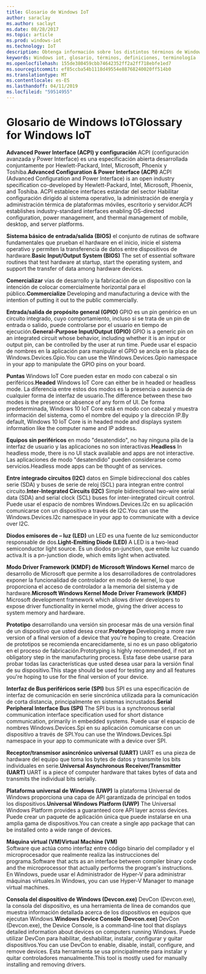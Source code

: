 ```yaml
---
title: Glosario de Windows IoT
author: saraclay
ms.author: saclayt
ms.date: 08/28/2017
ms.topic: article
ms.prod: windows-iot
ms.technology: IoT
description: Obtenga información sobre los distintos términos de Windows IoT Core a través de nuestra documentación.
keywords: Windows iot, glosario, términos, definiciones, terminología
ms.openlocfilehash: 155de380459cbb74642352ff2a2ff718ebfe1ed7
ms.sourcegitcommit: ef85ccba54b1118d49554e88768240020ff514b0
ms.translationtype: MT
ms.contentlocale: es-ES
ms.lasthandoff: 04/11/2019
ms.locfileid: "59514955"
---
```

# <a name="glossary-for-windows-iot"></a><span data-ttu-id="9c348-104">Glosario de Windows IoT</span><span class="sxs-lookup"><span data-stu-id="9c348-104">Glossary for Windows IoT</span></span>

<span data-ttu-id="9c348-105">**Advanced Power Interface (ACPI) y configuración** ACPI (configuración avanzada y Power Interface) es una especificación abierta desarrollada conjuntamente por Hewlett-Packard, Intel, Microsoft, Phoenix y Toshiba.</span><span class="sxs-lookup"><span data-stu-id="9c348-105">**Advanced Configuration & Power Interface (ACPI)** ACPI (Advanced Configuration and Power Interface) is an open industry specification co-developed by Hewlett-Packard, Intel, Microsoft, Phoenix, and Toshiba.</span></span>  <span data-ttu-id="9c348-106">ACPI establece interfaces estándar del sector Habilitar configuración dirigido al sistema operativo, la administración de energía y administración térmica de plataformas móviles, escritorio y servidor.</span><span class="sxs-lookup"><span data-stu-id="9c348-106">ACPI establishes industry-standard interfaces enabling OS-directed configuration, power management, and thermal management of mobile, desktop, and server platforms.</span></span>

<span data-ttu-id="9c348-107">**Sistema básico de entrada/salida (BIOS)** el conjunto de rutinas de software fundamentales que prueban el hardware en el inicio, inicie el sistema operativo y permiten la transferencia de datos entre dispositivos de hardware.</span><span class="sxs-lookup"><span data-stu-id="9c348-107">**Basic Input/Output System (BIOS)** The set of essential software routines that test hardware at startup, start the operating system, and support the transfer of data among hardware devices.</span></span>

<span data-ttu-id="9c348-108">**Comercializar** vías de desarrollo y la fabricación de un dispositivo con la intención de colocar comercialmente horizontal para el público.</span><span class="sxs-lookup"><span data-stu-id="9c348-108">**Commercialize** Developing and manufacturing a device with the intention of putting it out to the public commercially.</span></span>

<span data-ttu-id="9c348-109">**Entrada/salida de propósito general (GPIO)** GPIO es un pin genérico en un circuito integrado, cuyo comportamiento, incluso si se trata de un pin de entrada o salido, puede controlarse por el usuario en tiempo de ejecución.</span><span class="sxs-lookup"><span data-stu-id="9c348-109">**General-Purpose Input/Output (GPIO)** GPIO is a generic pin on an integrated circuit whose behavior, including whether it is an input or output pin, can be controlled by the user at run time.</span></span>  <span data-ttu-id="9c348-110">Puede usar el espacio de nombres en la aplicación para manipular el GPIO se ancla en la placa de Windows.Devices.Gpio.</span><span class="sxs-lookup"><span data-stu-id="9c348-110">You can use the Windows.Devices.Gpio namespace in your app to manipulate the GPIO pins on your board.</span></span>

<span data-ttu-id="9c348-111">**Puntas** Windows IoT Core pueden estar en modo con cabezal o sin periféricos.</span><span class="sxs-lookup"><span data-stu-id="9c348-111">**Headed** Windows IoT Core can either be in headed or headless mode.</span></span> <span data-ttu-id="9c348-112">La diferencia entre estos dos modos es la presencia o ausencia de cualquier forma de interfaz de usuario.</span><span class="sxs-lookup"><span data-stu-id="9c348-112">The difference between these two modes is the presence or absence of any form of UI.</span></span> <span data-ttu-id="9c348-113">De forma predeterminada, Windows 10 IoT Core está en modo con cabezal y muestra información del sistema, como el nombre del equipo y la dirección IP.</span><span class="sxs-lookup"><span data-stu-id="9c348-113">By default, Windows 10 IoT Core is in headed mode and displays system information like the computer name and IP address.</span></span>

<span data-ttu-id="9c348-114">**Equipos sin periféricos** en modo "desatendido", no hay ninguna pila de la interfaz de usuario y las aplicaciones no son interactivas.</span><span class="sxs-lookup"><span data-stu-id="9c348-114">**Headless** In headless mode, there is no UI stack available and apps are not interactive.</span></span> <span data-ttu-id="9c348-115">Las aplicaciones de modo "desatendido" pueden considerarse como servicios.</span><span class="sxs-lookup"><span data-stu-id="9c348-115">Headless mode apps can be thought of as services.</span></span>

<span data-ttu-id="9c348-116">**Entre integrado circuitos (I2C)** datos en Simple bidireccional dos cables serie (SDA) y buses de serie de reloj (SCL) para integran entre control circuito.</span><span class="sxs-lookup"><span data-stu-id="9c348-116">**Inter-Integrated Circuits (I2C)** Simple bidirectional two-wire serial data (SDA) and serial clock (SCL) buses for inter-integrated circuit control.</span></span>  <span data-ttu-id="9c348-117">Puede usar el espacio de nombres Windows.Devices.I2c en su aplicación comunicarse con un dispositivo a través de I2C.</span><span class="sxs-lookup"><span data-stu-id="9c348-117">You can use the Windows.Devices.I2c namespace in your app to communicate with a device over I2C.</span></span>

<span data-ttu-id="9c348-118">**Diodos emisores de – luz (LED)** un LED es una fuente de luz semiconductor responsable de dos.</span><span class="sxs-lookup"><span data-stu-id="9c348-118">**Light-Emitting Diode (LED)** A LED is a two-lead semiconductor light source.</span></span> <span data-ttu-id="9c348-119">Es un diodos pn-junction, que emite luz cuando activa.</span><span class="sxs-lookup"><span data-stu-id="9c348-119">It is a pn-junction diode, which emits light when activated.</span></span>

<span data-ttu-id="9c348-120">**Modo Driver Framework (KMDF) de Microsoft Windows Kernel** marco de desarrollo de Microsoft que permite a los desarrolladores de controladores exponer la funcionalidad de controlador en modo de kernel, lo que proporciona el acceso de controlador a la memoria del sistema y de hardware.</span><span class="sxs-lookup"><span data-stu-id="9c348-120">**Microsoft Windows Kernel Mode Driver Framework (KMDF)** Microsoft development framework which allows driver developers to expose driver functionality in kernel mode, giving the driver access to system memory and hardware.</span></span>

<span data-ttu-id="9c348-121">**Prototipo** desarrollando una versión sin procesar más de una versión final de un dispositivo que usted desea crear.</span><span class="sxs-lookup"><span data-stu-id="9c348-121">**Prototype** Developing a more raw version of a final version of a device that you're hoping to create.</span></span> <span data-ttu-id="9c348-122">Creación de prototipos se recomienda encarecidamente, si no es un paso obligatorio en el proceso de fabricación.</span><span class="sxs-lookup"><span data-stu-id="9c348-122">Prototyping is highly recommended, if not an obligatory step in the manufacturing process.</span></span> <span data-ttu-id="9c348-123">Esta fase debe usarse para probar todas las características que usted desea usar para la versión final de su dispositivo.</span><span class="sxs-lookup"><span data-stu-id="9c348-123">This stage should be used for testing any and all features you're hoping to use for the final version of your device.</span></span>

<span data-ttu-id="9c348-124">**Interfaz de Bus periféricos serie (SPI)** bus SPI es una especificación de interfaz de comunicación en serie sincrónica utilizada para la comunicación de corta distancia, principalmente en sistemas incrustados.</span><span class="sxs-lookup"><span data-stu-id="9c348-124">**Serial Peripheral Interface Bus (SPI)** The SPI bus is a synchronous serial communication interface specification used for short distance communication, primarily in embedded systems.</span></span>  <span data-ttu-id="9c348-125">Puede usar el espacio de nombres Windows.Devices.Spi en su aplicación comunicarse con un dispositivo a través de SPI.</span><span class="sxs-lookup"><span data-stu-id="9c348-125">You can use the Windows.Devices.Spi namespace in your app to communicate with a device over SPI.</span></span>

<span data-ttu-id="9c348-126">**Receptor/transmisor asincrónico universal (UART)** UART es una pieza de hardware del equipo que toma los bytes de datos y transmite los bits individuales en serie.</span><span class="sxs-lookup"><span data-stu-id="9c348-126">**Universal Asynchronous Receiver/Transmitter (UART)** UART is a piece of computer hardware that takes bytes of data and transmits the individual bits serially.</span></span>

<span data-ttu-id="9c348-127">**Plataforma universal de Windows (UWP)** la plataforma Universal de Windows proporciona una capa de API garantizada de principal en todos los dispositivos.</span><span class="sxs-lookup"><span data-stu-id="9c348-127">**Universal Windows Platform (UWP)** The Universal Windows Platform provides a guaranteed core API layer across devices.</span></span>  <span data-ttu-id="9c348-128">Puede crear un paquete de aplicación única que puede instalarse en una amplia gama de dispositivos.</span><span class="sxs-lookup"><span data-stu-id="9c348-128">You can create a single app package that can be installed onto a wide range of devices.</span></span>

**<span data-ttu-id="9c348-129">Máquina virtual (VM)</span><span class="sxs-lookup"><span data-stu-id="9c348-129">Virtual Machine (VM)</span></span>**<br/>
<span data-ttu-id="9c348-130">Software que actúa como interfaz entre código binario del compilador y el microprocesador que realmente realiza las instrucciones del programa.</span><span class="sxs-lookup"><span data-stu-id="9c348-130">Software that acts as an interface between compiler binary code and the microprocessor that actually performs the program's instructions.</span></span>  <span data-ttu-id="9c348-131">En Windows, puede usar el Administrador de Hyper-V para administrar máquinas virtuales.</span><span class="sxs-lookup"><span data-stu-id="9c348-131">In Windows, you can use Hyper-V Manager to manage virtual machines.</span></span>

<span data-ttu-id="9c348-132">**Consola del dispositivo de Windows (Devcon.exe)** DevCon (Devcon.exe), la consola del dispositivo, es una herramienta de línea de comandos que muestra información detallada acerca de los dispositivos en equipos que ejecutan Windows.</span><span class="sxs-lookup"><span data-stu-id="9c348-132">**Windows Device Console (Devcon.exe)** DevCon (Devcon.exe), the Device Console, is a command-line tool that displays detailed information about devices on computers running Windows.</span></span> <span data-ttu-id="9c348-133">Puede utilizar DevCon para habilitar, deshabilitar, instalar, configurar y quitar dispositivos.</span><span class="sxs-lookup"><span data-stu-id="9c348-133">You can use DevCon to enable, disable, install, configure, and remove devices.</span></span>  <span data-ttu-id="9c348-134">Esta herramienta se usa principalmente para instalar y quitar controladores manualmente.</span><span class="sxs-lookup"><span data-stu-id="9c348-134">This tool is mostly used for manually installing and removing drivers.</span></span>
